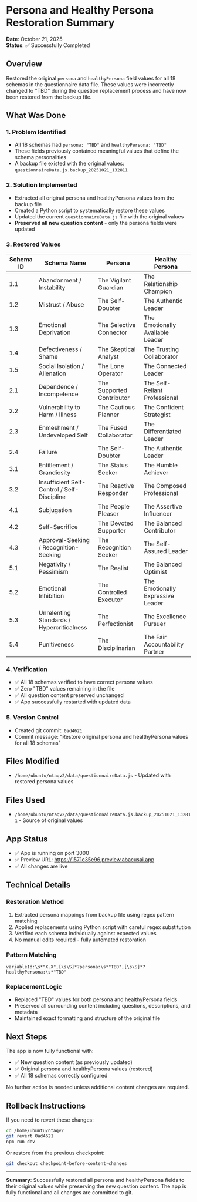 # Persona and Healthy Persona Restoration Summary

**Date**: October 21, 2025  
**Status**: ✅ Successfully Completed

## Overview

Restored the original `persona` and `healthyPersona` field values for all 18 schemas in the questionnaire data file. These values were incorrectly changed to "TBD" during the question replacement process and have now been restored from the backup file.

## What Was Done

### 1. Problem Identified
- All 18 schemas had `persona: "TBD"` and `healthyPersona: "TBD"`
- These fields previously contained meaningful values that define the schema personalities
- A backup file existed with the original values: `questionnaireData.js.backup_20251021_132811`

### 2. Solution Implemented
- Extracted all original persona and healthyPersona values from the backup file
- Created a Python script to systematically restore these values
- Updated the current `questionnaireData.js` file with the original values
- **Preserved all new question content** - only the persona fields were updated

### 3. Restored Values

| Schema ID | Schema Name | Persona | Healthy Persona |
|-----------|-------------|---------|-----------------|
| 1.1 | Abandonment / Instability | The Vigilant Guardian | The Relationship Champion |
| 1.2 | Mistrust / Abuse | The Self-Doubter | The Authentic Leader |
| 1.3 | Emotional Deprivation | The Selective Connector | The Emotionally Available Leader |
| 1.4 | Defectiveness / Shame | The Skeptical Analyst | The Trusting Collaborator |
| 1.5 | Social Isolation / Alienation | The Lone Operator | The Connected Leader |
| 2.1 | Dependence / Incompetence | The Supported Contributor | The Self-Reliant Professional |
| 2.2 | Vulnerability to Harm / Illness | The Cautious Planner | The Confident Strategist |
| 2.3 | Enmeshment / Undeveloped Self | The Fused Collaborator | The Differentiated Leader |
| 2.4 | Failure | The Self-Doubter | The Authentic Leader |
| 3.1 | Entitlement / Grandiosity | The Status Seeker | The Humble Achiever |
| 3.2 | Insufficient Self-Control / Self-Discipline | The Reactive Responder | The Composed Professional |
| 4.1 | Subjugation | The People Pleaser | The Assertive Influencer |
| 4.2 | Self-Sacrifice | The Devoted Supporter | The Balanced Contributor |
| 4.3 | Approval-Seeking / Recognition-Seeking | The Recognition Seeker | The Self-Assured Leader |
| 5.1 | Negativity / Pessimism | The Realist | The Balanced Optimist |
| 5.2 | Emotional Inhibition | The Controlled Executor | The Emotionally Expressive Leader |
| 5.3 | Unrelenting Standards / Hypercriticalness | The Perfectionist | The Excellence Pursuer |
| 5.4 | Punitiveness | The Disciplinarian | The Fair Accountability Partner |

### 4. Verification
- ✅ All 18 schemas verified to have correct persona values
- ✅ Zero "TBD" values remaining in the file
- ✅ All question content preserved unchanged
- ✅ App successfully restarted with updated data

### 5. Version Control
- Created git commit: `0ad4621`
- Commit message: "Restore original persona and healthyPersona values for all 18 schemas"

## Files Modified

- `/home/ubuntu/ntaqv2/data/questionnaireData.js` - Updated with restored persona values

## Files Used

- `/home/ubuntu/ntaqv2/data/questionnaireData.js.backup_20251021_132811` - Source of original values

## App Status

- ✅ App is running on port 3000
- ✅ Preview URL: https://1571c35e96.preview.abacusai.app
- ✅ All changes are live

## Technical Details

### Restoration Method
1. Extracted persona mappings from backup file using regex pattern matching
2. Applied replacements using Python script with careful regex substitution
3. Verified each schema individually against expected values
4. No manual edits required - fully automated restoration

### Pattern Matching
```regex
variableId:\s*"X.X",[\s\S]*?persona:\s*"TBD",[\s\S]*?healthyPersona:\s*"TBD"
```

### Replacement Logic
- Replaced "TBD" values for both persona and healthyPersona fields
- Preserved all surrounding content including questions, descriptions, and metadata
- Maintained exact formatting and structure of the original file

## Next Steps

The app is now fully functional with:
- ✅ New question content (as previously updated)
- ✅ Original persona and healthyPersona values (restored)
- ✅ All 18 schemas correctly configured

No further action is needed unless additional content changes are required.

## Rollback Instructions

If you need to revert these changes:

```bash
cd /home/ubuntu/ntaqv2
git revert 0ad4621
npm run dev
```

Or restore from the previous checkpoint:
```bash
git checkout checkpoint-before-content-changes
```

---

**Summary**: Successfully restored all persona and healthyPersona fields to their original values while preserving the new question content. The app is fully functional and all changes are committed to git.

